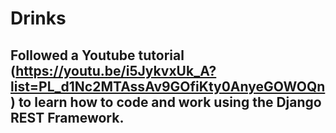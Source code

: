# Drinks

## Followed a Youtube tutorial (https://youtu.be/i5JykvxUk_A?list=PL_d1Nc2MTAssAv9GOfiKty0AnyeGOWOQn) to learn how to code and work using the Django REST Framework.
